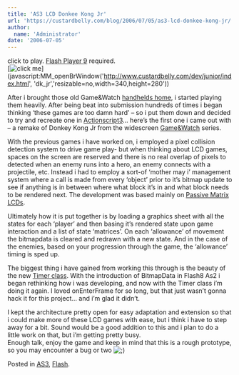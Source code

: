 ```yaml
---
title: 'AS3 LCD Donkee Kong Jr'
url: 'https://custardbelly.com/blog/2006/07/05/as3-lcd-donkee-kong-jr/'
author:
  name: 'Administrator'
date: '2006-07-05'
---
```


click to play. [Flash Player 9](http://www.adobe.com/products/flashplayer/) required.  
[![click me](http://www.custardbelly.com/blog/images/dkjr.gif)](javascript:MM_openBrWindow('http://www.custardbelly.com/dev/junior/index.html', 'dk_jr','resizable=no,width=340,height=280'))

After i brought those old Game&Watch [handhelds home](https://custardbelly.com/blog/?p=49), i started playing them heavily. After being beat into submission hundreds of times i began thinking ‘these games are too damn hard’ – so i put them down and decided to try and recreate one in [Actionscript3](http://livedocs.macromedia.com/flex/2/langref/index.html)… here’s the first one i came out with – a remake of Donkey Kong Jr from the widescreen [Game&Watch](http://gameandwatch.com/) series.

With the previous games i have worked on, i employed a pixel collision detection system to drive game play- but when thinking about LCD games, spaces on the screen are reserved and there is no real overlap of pixels to detected when an enemy runs into a hero, an enemy connects with a projectile, etc. Instead i had to employ a sort-of ‘mother may i’ management system where a call is made from every ‘object’ prior to it’s bitmap update to see if anything is in between where what block it’s in and what block needs to be rendered next. The development was based mainly on [Passive Matrix LCDs](http://electronics.howstuffworks.com/lcd7.htm). 

Ultimately how it is put together is by loading a graphics sheet with all the states for each ‘player’ and then basing it’s rendered state upon game interaction and a list of state ‘matrices’. On each ‘allowance’ of movement the bitmapdata is cleared and redrawn with a new state. And in the case of the enemies, based on your progression through the game, the ‘allowance’ timing is sped up.

The biggest thing i have gained from working this through is the beauty of the new [Timer class](http://livedocs.macromedia.com/flex/2/langref/index.html). With the introduction of BitmapData in Flash8 As2 i began rethinking how i was developing, and now with the Timer class i’m doing it again. I loved onEnterFrame for so long, but that just wasn’t gonna hack it for this project… and i’m glad it didn’t.

I kept the architecture pretty open for easy adaptation and extension so that i could make more of these LCD games with ease, but i think i have to step away for a bit. Sound would be a good addition to this and i plan to do a little work on that, but i’m getting pretty busy.  
Enough talk, enjoy the game and keep in mind that this is a rough prototype, so you may encounter a bug or two ![;)](https://custardbelly.com/blog/wp-includes/images/smilies/icon_wink.gif)

Posted in [AS3](https://custardbelly.com/blog/category/as3/), [Flash](https://custardbelly.com/blog/category/flash/).
